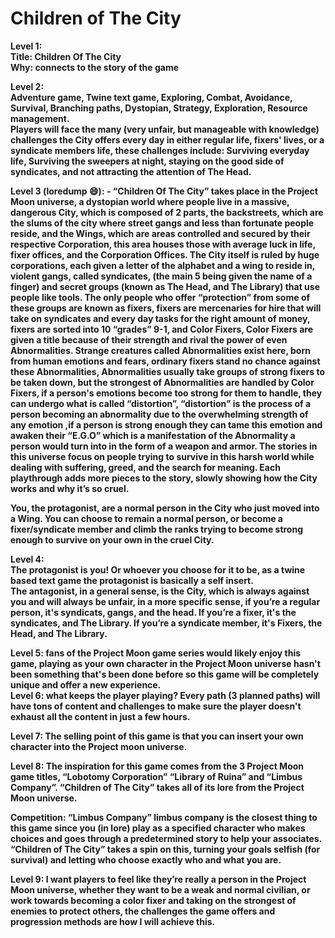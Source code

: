 # **Children of The City**

**Level 1:**  
**Title: Children Of The City**  
**Why: connects to the story of the game**

**Level 2:**  
**Adventure game, Twine text game, Exploring, Combat, Avoidance, Survival, Branching paths, Dystopian, Strategy, Exploration, Resource management.**  
**Players will face the many (very unfair, but manageable with knowledge) challenges the City offers every day in either regular life, fixers' lives, or a syndicate members life, these challenges include: Surviving everyday life, Surviving the sweepers at night, staying on the good side of syndicates, and not attracting the attention of The Head.** 

**Level 3 (loredump 😄): \- “Children  Of  The  City”  takes  place  in  the  Project  Moon  universe,  a  dystopian  world  where  people  live  in  a  massive,  dangerous  City,  which  is  composed   of  2  parts,  the  backstreets,  which  are  the  slums  of  the  city  where  street  gangs  and  less  than  fortunate  people  reside,  and  the  Wings,  which  are  areas  controlled  and  secured  by  their  respective  Corporation,  this  area  houses  those  with  average  luck  in  life,  fixer  offices,  and  the  Corporation  Offices.  The  City  itself  is  ruled  by  huge corporations,  each  given  a  letter  of  the  alphabet  and  a  wing  to  reside  in,  violent  gangs, called  syndicates, (the  main  5  being  given  the  name  of  a  finger)  and  secret  groups (known  as  The  Head, and The Library)  that  use  people  like  tools.  The  only  people  who  offer  “protection”  from  some  of  these  groups  are  known  as  fixers,  fixers  are  mercenaries  for hire  that  will  take  on  syndicates  and  every  day  tasks  for  the  right  amount  of  money, fixers  are  sorted  into  10  “grades”  9-1,  and  Color  Fixers,  Color  Fixers  are  given  a  title because  of  their  strength  and  rival  the  power  of  even  Abnormalities.  Strange  creatures called  Abnormalities  exist  here,  born  from  human  emotions  and  fears,  ordinary  fixers stand  no  chance  against  these  Abnormalities,  Abnormalities  usually  take  groups  of  strong  fixers  to  be  taken  down,  but  the  strongest  of  Abnormalities  are  handled  by  Color  Fixers,  if  a  person's  emotions  become  too  strong  for  them  to  handle,  they  can  undergo  what  is  called  “distortion”,  “distortion”  is  the  process  of  a  person  becoming  an  abnormality  due  to  the  overwhelming  strength  of  any  emotion ,if  a  person  is  strong  enough  they  can  tame  this  emotion  and awaken  their  “E.G.O”  which  is  a  manifestation  of  the  Abnormality  a  person  would  turn  into  in  the  form  of  a  weapon  and  armor.  The   stories  in  this  universe  focus  on  people  trying  to  survive  in  this  harsh  world  while dealing  with suffering,  greed,  and  the  search  for  meaning.  Each  playthrough  adds  more  pieces  to  the  story,  slowly  showing  how  the  City  works  and  why  it’s  so  cruel.**

**You, the protagonist, are a normal person in the City who just moved into a Wing. You can choose to remain a normal person, or become a fixer/syndicate member and climb the ranks trying to become strong enough to survive on your own in the cruel City.**

**Level 4:**  
**The protagonist is you\! Or whoever you choose for it to be, as a twine based text game the protagonist is basically a self insert.**  
**The antagonist, in a general sense, is the City, which is always against you and will always be unfair, in a more specific sense, if you’re a regular person, it's syndicats, gangs, and the head. If you’re a fixer, it's the syndicates, and The Library. If you’re a syndicate member, it's Fixers, the Head, and The Library.**

**Level 5: fans of the Project Moon game series would likely enjoy this game, playing as your own character in the Project Moon universe hasn't been something that's been done before so this game will be completely unique and offer a new experience.**  
**Level 6: what keeps the player playing? Every path (3 planned paths) will have tons of content and challenges to make sure the player doesn't exhaust all the content in just a few hours.**

**Level 7: The selling point of this game is that you can insert your own character into the Project moon universe.**

**Level 8: The inspiration for this game comes from the 3 Project Moon game titles, “Lobotomy Corporation” “Library of Ruina” and “Limbus Company”. “Children of The City” takes all of its lore from the Project Moon universe.**

**Competition: “Limbus Company” limbus company is the closest thing to this game since you (in lore) play as a specified character who makes choices and goes through a predetermined story to help your associates. “Children of The City” takes a spin on this, turning your goals selfish (for survival) and letting who choose exactly who and what you are.**

**Level 9: I want players to feel like they’re really a person in the Project Moon universe, whether they want to be a weak and normal civilian, or work towards becoming a color fixer and taking on the strongest of enemies to protect others, the challenges the game offers and progression methods are how I will achieve this.**  
